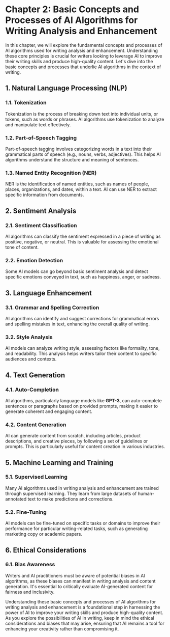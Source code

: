 Chapter 2: Basic Concepts and Processes of AI Algorithms for Writing Analysis and Enhancement
=============================================================================================

In this chapter, we will explore the fundamental concepts and processes of AI algorithms used for writing analysis and enhancement. Understanding these core principles is crucial for writers looking to leverage AI to improve their writing skills and produce high-quality content. Let's dive into the basic concepts and processes that underlie AI algorithms in the context of writing.

**1. Natural Language Processing (NLP)**
----------------------------------------

### 1.1. **Tokenization**

Tokenization is the process of breaking down text into individual units, or tokens, such as words or phrases. AI algorithms use tokenization to analyze and manipulate text effectively.

### 1.2. **Part-of-Speech Tagging**

Part-of-speech tagging involves categorizing words in a text into their grammatical parts of speech (e.g., nouns, verbs, adjectives). This helps AI algorithms understand the structure and meaning of sentences.

### 1.3. **Named Entity Recognition (NER)**

NER is the identification of named entities, such as names of people, places, organizations, and dates, within a text. AI can use NER to extract specific information from documents.

**2. Sentiment Analysis**
-------------------------

### 2.1. **Sentiment Classification**

AI algorithms can classify the sentiment expressed in a piece of writing as positive, negative, or neutral. This is valuable for assessing the emotional tone of content.

### 2.2. **Emotion Detection**

Some AI models can go beyond basic sentiment analysis and detect specific emotions conveyed in text, such as happiness, anger, or sadness.

**3. Language Enhancement**
---------------------------

### 3.1. **Grammar and Spelling Correction**

AI algorithms can identify and suggest corrections for grammatical errors and spelling mistakes in text, enhancing the overall quality of writing.

### 3.2. **Style Analysis**

AI models can analyze writing style, assessing factors like formality, tone, and readability. This analysis helps writers tailor their content to specific audiences and contexts.

**4. Text Generation**
----------------------

### 4.1. **Auto-Completion**

AI algorithms, particularly language models like **GPT-3**, can auto-complete sentences or paragraphs based on provided prompts, making it easier to generate coherent and engaging content.

### 4.2. **Content Generation**

AI can generate content from scratch, including articles, product descriptions, and creative pieces, by following a set of guidelines or prompts. This is particularly useful for content creation in various industries.

**5. Machine Learning and Training**
------------------------------------

### 5.1. **Supervised Learning**

Many AI algorithms used in writing analysis and enhancement are trained through supervised learning. They learn from large datasets of human-annotated text to make predictions and corrections.

### 5.2. **Fine-Tuning**

AI models can be fine-tuned on specific tasks or domains to improve their performance for particular writing-related tasks, such as generating marketing copy or academic papers.

**6. Ethical Considerations**
-----------------------------

### 6.1. **Bias Awareness**

Writers and AI practitioners must be aware of potential biases in AI algorithms, as these biases can manifest in writing analysis and content generation. It's essential to critically evaluate AI-generated content for fairness and inclusivity.

Understanding these basic concepts and processes of AI algorithms for writing analysis and enhancement is a foundational step in harnessing the power of AI to improve your writing skills and produce high-quality content. As you explore the possibilities of AI in writing, keep in mind the ethical considerations and biases that may arise, ensuring that AI remains a tool for enhancing your creativity rather than compromising it.
